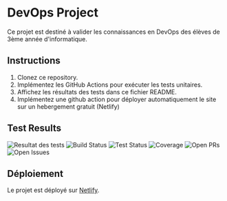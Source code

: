 # DevOps Project

Ce projet est destiné à valider les connaissances en DevOps des élèves de 3ème année d'informatique.

## Instructions

1. Clonez ce repository.
2. Implémentez les GitHub Actions pour exécuter les tests unitaires.
3. Affichez les résultats des tests dans ce fichier README.
4. Implémentez une github action pour déployer automatiquement le site sur un hebergement gratuit (Netlify)

## Test Results
![Resultat des tests](https://img.shields.io/github/workflow/status/Ripsis/CCpthomasDevOps/Run%20Tests?label=Tests&logo=github)
![Build Status](https://img.shields.io/github/workflow/status/Ripsis/CCpthomasDevOps/CI)
![Test Status](https://img.shields.io/github/workflow/status/Ripsis/CCpthomasDevOps/Test)
![Coverage](https://img.shields.io/codecov/c/github/Ripsis/CCpthomasDevOps)
![Open PRs](https://img.shields.io/github/issues-pr/Ripsis/CCpthomasDevOps)
![Open Issues](https://img.shields.io/github/issues/Ripsis/CCpthomasDevOps)

## Déploiement
Le projet est déployé sur [Netlify](https://musical-longma-e5f64b.netlify.app/).